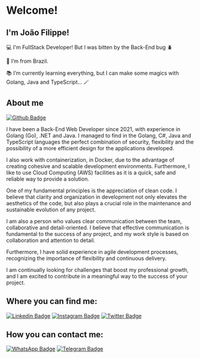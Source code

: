 # Welcome!

 

## I'm João Filippe!

 

💻 I'm FullStack Developer! But I was bitten by the Back-End bug 🪲 

🏡 I’m from Brazil.

📚 I’m currently learning everything, but I can make some magics with Golang, Java  and TypeScript... 🪄

 

## About me

[![Github Badge](https://img.shields.io/badge/-Github-000?style=flat-square&logo=Github&logoColor=white&link=LINK_GIT)](https://github.com/joaofilippe)

I have been a Back-End Web Developer since 2021, with experience in Golang (Go), .NET and Java. I managed to find in the Golang, C#, Java and TypeScript languages the perfect combination of security, flexibility and the possibility of a more efficient design for the applications developed.

I also work with containerization, in Docker, due to the advantage of creating cohesive and scalable development environments. Furthermore, I like to use Cloud Computing (AWS) facilities as it is a quick, safe and reliable way to provide a solution.

One of my fundamental principles is the appreciation of clean code. I believe that clarity and organization in development not only elevates the aesthetics of the code, but also plays a crucial role in the maintenance and sustainable evolution of any project.

I am also a person who values clear communication between the team, collaborative and detail-oriented. I believe that effective communication is fundamental to the success of any project, and my work style is based on collaboration and attention to detail.

Furthermore, I have solid experience in agile development processes, recognizing the importance of flexibility and continuous delivery.

I am continually looking for challenges that boost my professional growth, and I am excited to contribute in a meaningful way to the success of your project.


## Where you can find me:

[![Linkedin Badge](https://img.shields.io/badge/LinkedIn-0077B5?style=for-the-badge&logo=linkedin&logoColor=white&link=LINK_LINKEDIN)](https://www.linkedin.com/in/joaofilippe/)
[![Instagram Badge](https://img.shields.io/badge/Instagram-E4405F?style=for-the-badge&logo=instagram&logoColor=white&link=LINK_INSTA)](https://www.instagram.com/filippejoaorr/)
[![Twitter Badge](https://img.shields.io/badge/Twitter-1DA1F2?style=for-the-badge&logo=twitter&logoColor=white&link=LINK_TWITTER)](https://twitter.com/joaofilippe12)

## How you can contact me:
[![WhatsApp Badge](https://img.shields.io/badge/WhatsApp-25D366?style=for-the-badge&logo=whatsapp&logoColor=white&link=LINK_Whats)](https://api.whatsapp.com/send/?phone=551799229424&text&app_absent=0)
[![Telegram Badge](https://img.shields.io/badge/Telegram-2CA5E0?style=for-the-badge&logo=telegram&logoColor=white&link=LINK_Telegram)](https://t.me/joaofilippe)
